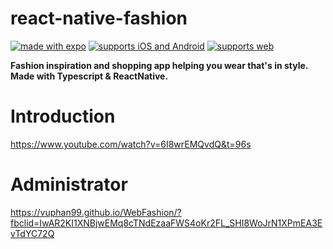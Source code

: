 # react-native-fashion

[![made with expo](https://img.shields.io/badge/MADE%20WITH%20EXPO-000.svg?style=for-the-badge&logo=expo&labelColor=4630eb&logoWidth=20)](https://expo.io/@ace26/projects/react-native-fashion) [![supports iOS and Android](https://img.shields.io/badge/Platforms-Native-4630EB.svg?style=for-the-badge&logo=EXPO&labelColor=000&logoColor=fff)](https://github.com/expo/expo) [![supports web](https://img.shields.io/badge/Platforms-Web-4630EB.svg?style=for-the-badge&logo=EXPO&labelColor=000&logoColor=fff)](https://github.com/expo/expo)

**Fashion inspiration and shopping app helping you wear that's in style. Made with Typescript & ReactNative.**

# Introduction
https://www.youtube.com/watch?v=6I8wrEMQvdQ&t=96s

# Administrator
https://vuphan99.github.io/WebFashion/?fbclid=IwAR2KI1XNBjwEMq8cTNdEzaaFWS4oKr2FL_SHI8WoJrN1XPmEA3EvTdYC72Q

